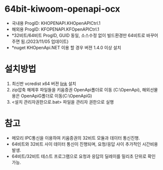 # 64bit-kiwoom-openapi-ocx

* 국내용 ProgID: KHOPENAPI.KHOpenAPICtrl.1
* 해외용 ProgID: KFOPENAPI.KFOpenAPICtrl.1
* *32비트/64비트 ProgID, GUID 동일, 소스수정 없이 빌드환경만 64비트로 바꾸어주면 됨.(2023/11/05 업데이트)
* *nuget KHOpenApi.NET 이용 할 경우 버젼 1.4.0 이상 설치

# 설치방법
1. 최신판 vcredist x64 버젼 [link](https://docs.microsoft.com/ko-kr/cpp/windows/latest-supported-vc-redist?view=msvc-170) 설치
2. zip압축 해제후 파일들을 키움증권 OpenApi폴더로 이동 (C:\OpenApi), 해외선물용은 OpenApiG폴더로 이동(C:\OpenApiG)
3. <설치 관리자권한으로.bat> 파일을 관리자 권한으로 실행

# 참고
* 메모리 IPC통신을 이용하여 키움증권의 32비트 모듈과 데이터 통신진행.
* 64비트와 32비트 사이 데이터 통신이 진행되며, 요청/응답 사이 추가적인 시간비용 발생.
* 64비트/32비트 테스트 프로그램으로 요청과 응답의 딜레이를 밀리초 단위로 확인가능.



